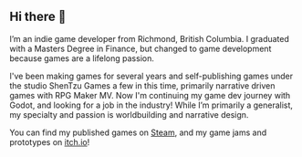 ## Hi there 👋

I’m an indie game developer from Richmond, British Columbia. I graduated with a Masters Degree in Finance, but changed to game development because games are a lifelong passion.

I've been making games for several years and self-publishing games under the studio ShenTzu Games a few in this time, primarily narrative driven games with RPG Maker MV. Now I'm continuing my game dev journey with Godot, and looking for a job in the industry! While I’m primarily a generalist, my specialty and passion is worldbuilding and narrative design.

You can find my published games on [Steam](https://store.steampowered.com/publisher/ShenTzuGames), and my game jams and prototypes on [itch.io](https://shentzu.itch.io)!

<!--
**ShenTzu/ShenTzu** is a ✨ _special_ ✨ repository because its `README.md` (this file) appears on your GitHub profile.

Here are some ideas to get you started:

- 🔭 I’m currently working on ...
- 🌱 I’m currently learning ...
- 👯 I’m looking to collaborate on ...
- 🤔 I’m looking for help with ...
- 💬 Ask me about ...
- 📫 How to reach me: ...
- 😄 Pronouns: ...
- ⚡ Fun fact: ...
-->
